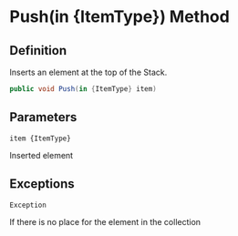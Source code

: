 # Push(in {ItemType}) Method

## Definition
Inserts an element at the top of the Stack.

```C#
public void Push(in {ItemType} item)
```

## Parameters
`item {ItemType}`

Inserted element

## Exceptions

```C#
Exception
```
If there is no place for the element in the collection

